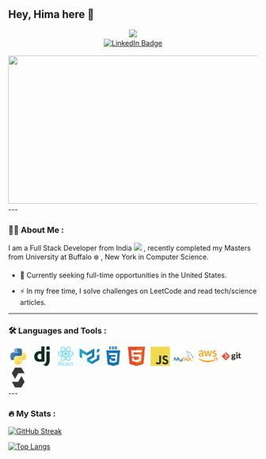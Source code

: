 ## Hey, Hima here 👋
<div id="header" align="center">
  
  <img src="https://media.giphy.com/media/M9gbBd9nbDrOTu1Mqx/giphy.gif" width="100"/>
  
</div>

<div id="badges"  align="center" >
  <a href="https://www.linkedin.com/in/himabindu-bhoopalan-09091814a/">
    <img src="https://img.shields.io/badge/LinkedIn-blue?style=for-the-badge&logo=linkedin&logoColor=white" alt="LinkedIn Badge"/>
  </a>
</div>

<div id="header" align="center">
<img src="https://komarev.com/ghpvc/?username=himabindu-bhoopalan&style=flat-square&color=blue" alt=""/>
</div>

<div align="center">
  <img src="https://media.giphy.com/media/dWesBcTLavkZuG35MI/giphy.gif" width="600" height="300"/>
</div>
---

### :woman_technologist: About Me :

I am a Full Stack Developer from India <img src="https://media.giphy.com/media/WUlplcMpOCEmTGBtBW/giphy.gif" width="30"> , recently completed my Masters from University at Buffalo :snowflake: , New York in Computer Science.

- :seedling: Currently seeking full-time opportunities in the United States. 

- :zap: In my free time, I solve challenges on LeetCode and read tech/science articles.

---

### :hammer_and_wrench: Languages and Tools :

<div>
  <img src=https://github.com/devicons/devicon/blob/master/icons/python/python-original.svg title="Python" alt="Python" width="40" height="40"/>&nbsp;
  <img src=https://github.com/devicons/devicon/blob/master/icons/django/django-plain.svg title="Django" alt="Django" width="40" height="40"/>&nbsp;
<!--   <img src="https://github.com/devicons/devicon/blob/master/icons/java/java-original-wordmark.svg" title="Java" alt="Java" width="40" height="40"/>&nbsp; -->
  <img src="https://github.com/devicons/devicon/blob/master/icons/react/react-original-wordmark.svg" title="React" alt="React" width="40" height="40"/>&nbsp;
  <img src="https://github.com/devicons/devicon/blob/master/icons/materialui/materialui-original.svg" title="Material UI" alt="Material UI" width="40" height="40"/>&nbsp;
  <img src="https://github.com/devicons/devicon/blob/master/icons/css3/css3-plain-wordmark.svg"  title="CSS3" alt="CSS" width="40" height="40"/>&nbsp;
  <img src="https://github.com/devicons/devicon/blob/master/icons/html5/html5-original.svg" title="HTML5" alt="HTML" width="40" height="40"/>&nbsp;
  <img src="https://github.com/devicons/devicon/blob/master/icons/javascript/javascript-original.svg" title="JavaScript" alt="JavaScript" width="40" height="40"/>&nbsp;
  <img src="https://github.com/devicons/devicon/blob/master/icons/mysql/mysql-original-wordmark.svg" title="MySQL"  alt="MySQL" width="40" height="40"/>&nbsp;
<!--   <img src="https://github.com/devicons/devicon/blob/master/icons/nodejs/nodejs-original-wordmark.svg" title="NodeJS" alt="NodeJS" width="40" height="40"/>&nbsp; -->
  <img src="https://github.com/devicons/devicon/blob/master/icons/amazonwebservices/amazonwebservices-plain-wordmark.svg" title="AWS" alt="AWS" width="40" height="40"/>&nbsp;
  <img src="https://github.com/devicons/devicon/blob/master/icons/git/git-original-wordmark.svg" title="Git" **alt="Git" width="40" height="40"/>
  <img src="https://github.com/devicons/devicon/blob/master/icons/solidity/solidity-plain.svg" title="Solidity" alt="Solidity" width="40" height="40"/>
</div>
---

### :fire: My Stats :

[![GitHub Streak](https://github-readme-streak-stats.herokuapp.com?user=himabindu-bhoopalan&theme=dark-smoky&hide_border=true&border_radius=1)](https://git.io/streak-stats)

[![Top Langs](https://github-readme-stats.vercel.app/api/top-langs/?username=himabindu-bhoopalan)](https://github.com/anuraghazra/github-readme-stats)





